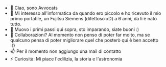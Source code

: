- 👋 Ciao, sono Avvocats
- 👀 Mi interesso all'informatica da quando ero piccolo e ho ricevuto il mio primo portatile, un Fujitsu Siemens (difettoso xD) a 6 anni, da lì è nato tutto.
- 🌱 Muovo i primi passi qui sopra, sto imparando, siate buoni :)
- 💞️ Collaborazioni? Al momento non penso di poter far molto, ma se qualcuno pensa di poter migliorare quel che posterò qui è ben accetto :D
- 📫 Per il momento non aggiungo una mail di contatto
- ⚡ Curiosità: Mi piace l'edilizia, la storia e l'astronomia

<!---
Avvocats/Avvocats is a ✨ special ✨ repository because its `README.md` (this file) appears on your GitHub profile.
You can click the Preview link to take a look at your changes.
--->
